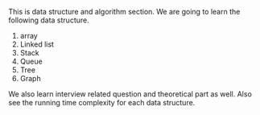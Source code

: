 This is data structure and algorithm section.
We are going to learn the following data structure.
1. array
2. Linked list
3. Stack
4. Queue
5. Tree
6. Graph

We also learn interview related question and theoretical part as well.
Also see the running time complexity for each data structure.
